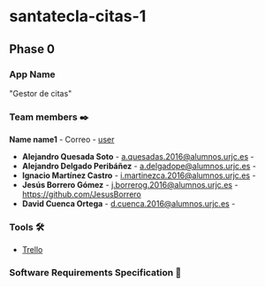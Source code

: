 # santatecla-citas-1

## Phase 0

### App Name 
"Gestor de citas"

### Team members ✒️

**Name name1** - Correo - [user](https://github.com/user)

* **Alejandro Quesada Soto** - a.quesadas.2016@alumnos.urjc.es - 
* **Alejandro Delgado Peribáñez** - a.delgadope@alumnos.urjc.es - 
* **Ignacio Martínez Castro** - i.martinezca.2016@alumnos.urjc.es - 
* **Jesús Borrero Gómez** - j.borrerog.2016@alumnos.urjc.es - https://github.com/JesusBorrero
* **David Cuenca Ortega** - d.cuenca.2016@alumnos.urjc.es - 

### Tools 🛠️

* [Trello](https://trello.com/b/3JEkZVLL/daw)

### Software Requirements Specification 📄
